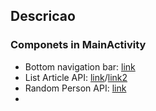 ## Descricao
### Componets in MainActivity
- Bottom navigation bar: [link](https://material.io/components/bottom-navigation/android#bottom-navigation-bar)
- List Article API: [link](https://api.spaceflightnewsapi.net/v3/documentation#/)/[link2](https://spaceflightnewsapi.net)
- Random Person API: [link](https://randomuser.me)
- 
